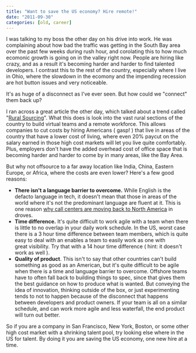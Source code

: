 ```yaml
---
title: "Want to save the US economy? Hire remote!"
date: "2011-09-30"
categories: [old, career]
---
```


I was talking to my boss the other day on his drive into work. He was complaining about how bad the traffic was getting in the South Bay area over the past few weeks during rush hour, and corolating this to how much ecomonic growth is going on in the valley right now. People are hiring like crazy, and as a result it's becoming harder and harder to find talented developers. I contrast this to the rest of the country, especially where I live in Ohio, where the slowdown in the ecomony and the impending recession are hot button issues and very noticeable.

It's as huge of a disconnect as I've ever seen. But how could we "connect" them back up?

I ran across a great article the other day, which talked about a trend called "[Rural Sourcing](http://gigaom.com/collaboration/rural-sourcing-a-trend-to-watch/)". What this does is look into the vast rural sections of the country to build virtual teams and a remote workforce. This allows companies to cut costs by hiring Americans ( gasp! ) that live in areas of the country that have a lower cost of living, where even 20% paycut on the salary earned in those high cost markets will let you live quite comfortably. Plus, employers don't have the added overhead cost of office space that is becoming harder and harder to come by in many areas, like the Bay Area.

But why not offsource to a far away location like India, China, Eastern Europe, or Africa, where the costs are even lower? Here's a few good reasons:

- **There isn't a language barrier to overcome.** While English is the defacto language in tech, it doesn't mean that those in areas of the world where it's not the predominant language are fluent at it. This is one reason [why call centers are moving back to North America](http://www.time.com/time/business/article/0,8599,1977027,00.html) in droves.
- **Time difference.** It's quite difficult to work agile with a team when there is little to no overlap in your daily work schedule. In the US, worst case there is a 3 hour time difference between team members, which is quite easy to deal with an enables a team to easily work as one with great visibility. Try that with a 14 hour time difference ( hint: it doesn't work as well ).
- **Quality of product**. This isn't to say that other countries can't build something as good as an American, but it's quite difficult to be agile when there is a time and language barrier to overcome. Offshore teams have to often fall back to building things to spec, since that gives them the best guidance on how to produce what is wanted. But conveying the idea of innovation, thinking outside of the box, or just experimenting tends to not to happen because of the disconnect that happens between developers and product owners. If your team is all on a similar schedule, and can work more agile and less waterfall, the end product will turn out better.

So if you are a company in San Francisco, New York, Boston, or some other high cost market with a shrinking talent pool, try looking else where in the US for talent. By doing it you are saving the US economy, one new hire at a time.
